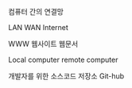 컴퓨터 간의 연결망

LAN
WAN
Internet

WWW
웹사이트
웹문서


Local computer
remote computer

개발자를 위한 소스코드 저장소
Git-hub
